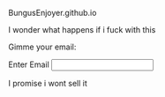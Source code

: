 BungusEnjoyer.github.io

I wonder what happens if i fuck with this

Gimme your email:

<form>
  <label for="userInput">Enter Email</label>
  <input type="text" id="userInput" name="userInput">
</form>

I promise i wont sell it